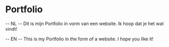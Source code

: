 # Portfolio

-- NL --
Dit is mijn Portfolio in vorm van een website.
Ik hoop dat je het wat vindt!

-- EN --
This is my Portfolio in the form of a website.
I hope you like it!
